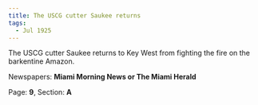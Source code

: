 ```yaml
---  
title: The USCG cutter Saukee returns  
tags:  
  - Jul 1925  
---  
```

  
The USCG cutter Saukee returns to Key West from fighting the fire on the barkentine Amazon.  
  
Newspapers: **Miami Morning News or The Miami Herald**  
  
Page: **9**, Section: **A** 
